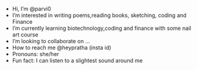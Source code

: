 - Hi, I’m @parvi0
- I’m interested in writing poems,reading books, sketching, coding and Finance
- I’m currently learning biotechnology,coding and finance with some nail art course
- I’m looking to collaborate on ...
- How to reach me @heypratha (insta id)
-  Pronouns: she/her
- Fun fact: I can listen to a slightest sound around me

<!---
parvi0/parvi0 is a ✨ special ✨ repository because its `README.md` (this file) appears on your GitHub profile.
You can click the Preview link to take a look at your changes.
--->
